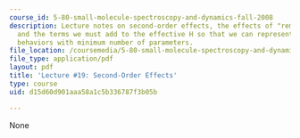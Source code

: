 ```yaml
---
course_id: 5-80-small-molecule-spectroscopy-and-dynamics-fall-2008
description: Lecture notes on second-order effects, the effects of "remote perturbers,"
  and the terms we must add to the effective H so that we can represent all usual
  behaviors with minimum number of parameters.
file_location: /coursemedia/5-80-small-molecule-spectroscopy-and-dynamics-fall-2008/d15d60d901aaa58a1c5b336787f3b05b_19_580ln_fa08.pdf
file_type: application/pdf
layout: pdf
title: 'Lecture #19: Second-Order Effects'
type: course
uid: d15d60d901aaa58a1c5b336787f3b05b

---
```

None